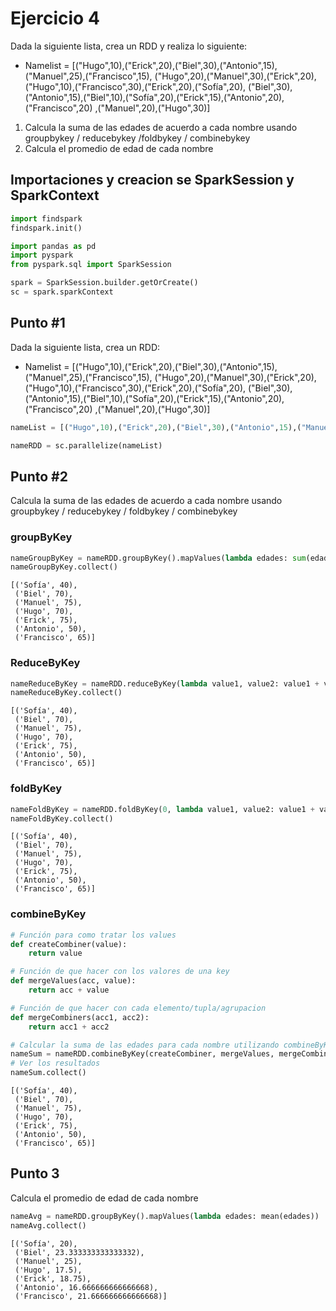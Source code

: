 # Ejercicio 4

Dada la siguiente lista, crea un RDD y realiza lo siguiente:
* Namelist = [("Hugo",10),("Erick",20),("Biel",30),("Antonio",15),("Manuel",25),("Francisco",15),
("Hugo",20),("Manuel",30),("Erick",20),("Hugo",10),("Francisco",30),("Erick",20),("Sofía",20),
("Biel",30),("Antonio",15),("Biel",10),("Sofía",20),("Erick",15),("Antonio",20),("Francisco",20)
,("Manuel",20),("Hugo",30)]

1. Calcula la suma de las edades de acuerdo a cada nombre usando groupbykey / reducebykey /foldbykey / combinebykey
2. Calcula el promedio de edad de cada nombre

## Importaciones y creacion se SparkSession y SparkContext



```python
import findspark
findspark.init()

import pandas as pd
import pyspark
from pyspark.sql import SparkSession

spark = SparkSession.builder.getOrCreate()
sc = spark.sparkContext
```

## Punto #1

Dada la siguiente lista, crea un RDD:

* Namelist = [("Hugo",10),("Erick",20),("Biel",30),("Antonio",15),("Manuel",25),("Francisco",15), ("Hugo",20),("Manuel",30),("Erick",20),("Hugo",10),("Francisco",30),("Erick",20),("Sofía",20), ("Biel",30),("Antonio",15),("Biel",10),("Sofía",20),("Erick",15),("Antonio",20),("Francisco",20) ,("Manuel",20),("Hugo",30)]


```python
nameList = [("Hugo",10),("Erick",20),("Biel",30),("Antonio",15),("Manuel",25),("Francisco",15), ("Hugo",20),("Manuel",30),("Erick",20),("Hugo",10),("Francisco",30),("Erick",20),("Sofía",20), ("Biel",30),("Antonio",15),("Biel",10),("Sofía",20),("Erick",15),("Antonio",20),("Francisco",20) ,("Manuel",20),("Hugo",30)]

nameRDD = sc.parallelize(nameList)
```

## Punto #2

Calcula la suma de las edades de acuerdo a cada nombre usando groupbykey / reducebykey / foldbykey / combinebykey

### groupByKey


```python
nameGroupByKey = nameRDD.groupByKey().mapValues(lambda edades: sum(edades))
nameGroupByKey.collect()
```




    [('Sofía', 40),
     ('Biel', 70),
     ('Manuel', 75),
     ('Hugo', 70),
     ('Erick', 75),
     ('Antonio', 50),
     ('Francisco', 65)]



###  ReduceByKey


```python
nameReduceByKey = nameRDD.reduceByKey(lambda value1, value2: value1 + value2)
nameReduceByKey.collect()
```




    [('Sofía', 40),
     ('Biel', 70),
     ('Manuel', 75),
     ('Hugo', 70),
     ('Erick', 75),
     ('Antonio', 50),
     ('Francisco', 65)]



### foldByKey


```python
nameFoldByKey = nameRDD.foldByKey(0, lambda value1, value2: value1 + value2)
nameFoldByKey.collect()
```




    [('Sofía', 40),
     ('Biel', 70),
     ('Manuel', 75),
     ('Hugo', 70),
     ('Erick', 75),
     ('Antonio', 50),
     ('Francisco', 65)]



### combineByKey


```python
# Función para como tratar los values
def createCombiner(value):
    return value

# Función de que hacer con los valores de una key
def mergeValues(acc, value):
    return acc + value

# Función de que hacer con cada elemento/tupla/agrupacion
def mergeCombiners(acc1, acc2):
    return acc1 + acc2

# Calcular la suma de las edades para cada nombre utilizando combineByKey()
nameSum = nameRDD.combineByKey(createCombiner, mergeValues, mergeCombiners)
# Ver los resultados
nameSum.collect()
```




    [('Sofía', 40),
     ('Biel', 70),
     ('Manuel', 75),
     ('Hugo', 70),
     ('Erick', 75),
     ('Antonio', 50),
     ('Francisco', 65)]



## Punto 3

Calcula el promedio de edad de cada nombre


```python
nameAvg = nameRDD.groupByKey().mapValues(lambda edades: mean(edades))
nameAvg.collect()
```




    [('Sofía', 20),
     ('Biel', 23.333333333333332),
     ('Manuel', 25),
     ('Hugo', 17.5),
     ('Erick', 18.75),
     ('Antonio', 16.666666666666668),
     ('Francisco', 21.666666666666668)]



